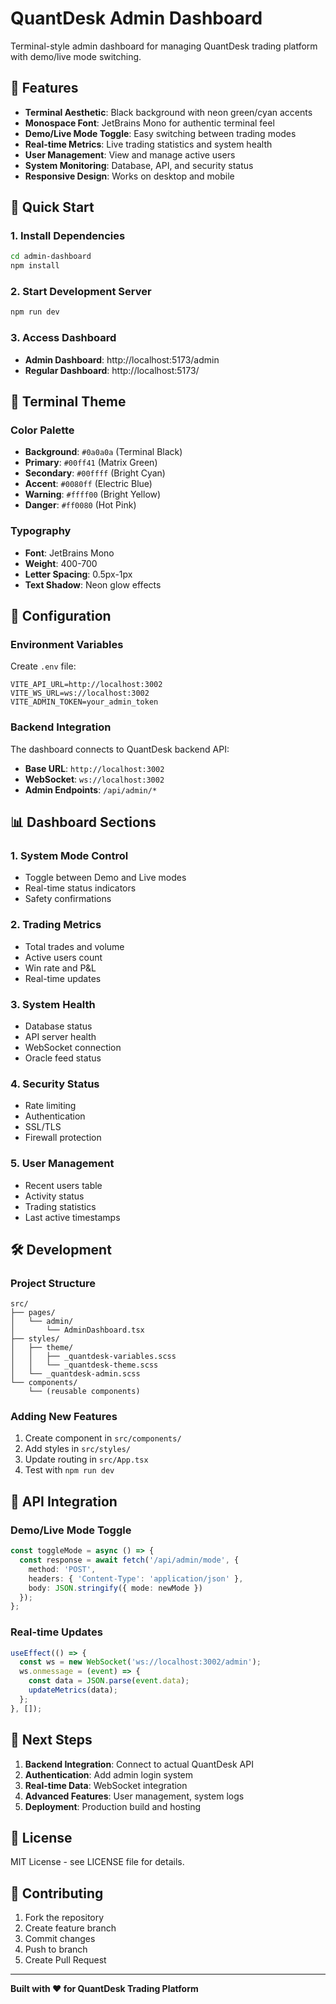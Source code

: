 # QuantDesk Admin Dashboard

Terminal-style admin dashboard for managing QuantDesk trading platform with demo/live mode switching.

## 🎯 Features

- **Terminal Aesthetic**: Black background with neon green/cyan accents
- **Monospace Font**: JetBrains Mono for authentic terminal feel
- **Demo/Live Mode Toggle**: Easy switching between trading modes
- **Real-time Metrics**: Live trading statistics and system health
- **User Management**: View and manage active users
- **System Monitoring**: Database, API, and security status
- **Responsive Design**: Works on desktop and mobile

## 🚀 Quick Start

### 1. Install Dependencies
```bash
cd admin-dashboard
npm install
```

### 2. Start Development Server
```bash
npm run dev
```

### 3. Access Dashboard
- **Admin Dashboard**: http://localhost:5173/admin
- **Regular Dashboard**: http://localhost:5173/

## 🎨 Terminal Theme

### Color Palette
- **Background**: `#0a0a0a` (Terminal Black)
- **Primary**: `#00ff41` (Matrix Green)
- **Secondary**: `#00ffff` (Bright Cyan)
- **Accent**: `#0080ff` (Electric Blue)
- **Warning**: `#ffff00` (Bright Yellow)
- **Danger**: `#ff0080` (Hot Pink)

### Typography
- **Font**: JetBrains Mono
- **Weight**: 400-700
- **Letter Spacing**: 0.5px-1px
- **Text Shadow**: Neon glow effects

## 🔧 Configuration

### Environment Variables
Create `.env` file:
```env
VITE_API_URL=http://localhost:3002
VITE_WS_URL=ws://localhost:3002
VITE_ADMIN_TOKEN=your_admin_token
```

### Backend Integration
The dashboard connects to QuantDesk backend API:
- **Base URL**: `http://localhost:3002`
- **WebSocket**: `ws://localhost:3002`
- **Admin Endpoints**: `/api/admin/*`

## 📊 Dashboard Sections

### 1. System Mode Control
- Toggle between Demo and Live modes
- Real-time status indicators
- Safety confirmations

### 2. Trading Metrics
- Total trades and volume
- Active users count
- Win rate and P&L
- Real-time updates

### 3. System Health
- Database status
- API server health
- WebSocket connection
- Oracle feed status

### 4. Security Status
- Rate limiting
- Authentication
- SSL/TLS
- Firewall protection

### 5. User Management
- Recent users table
- Activity status
- Trading statistics
- Last active timestamps

## 🛠️ Development

### Project Structure
```
src/
├── pages/
│   └── admin/
│       └── AdminDashboard.tsx
├── styles/
│   ├── theme/
│   │   ├── _quantdesk-variables.scss
│   │   └── _quantdesk-theme.scss
│   └── _quantdesk-admin.scss
└── components/
    └── (reusable components)
```

### Adding New Features
1. Create component in `src/components/`
2. Add styles in `src/styles/`
3. Update routing in `src/App.tsx`
4. Test with `npm run dev`

## 🔌 API Integration

### Demo/Live Mode Toggle
```typescript
const toggleMode = async () => {
  const response = await fetch('/api/admin/mode', {
    method: 'POST',
    headers: { 'Content-Type': 'application/json' },
    body: JSON.stringify({ mode: newMode })
  });
};
```

### Real-time Updates
```typescript
useEffect(() => {
  const ws = new WebSocket('ws://localhost:3002/admin');
  ws.onmessage = (event) => {
    const data = JSON.parse(event.data);
    updateMetrics(data);
  };
}, []);
```

## 🎯 Next Steps

1. **Backend Integration**: Connect to actual QuantDesk API
2. **Authentication**: Add admin login system
3. **Real-time Data**: WebSocket integration
4. **Advanced Features**: User management, system logs
5. **Deployment**: Production build and hosting

## 📝 License

MIT License - see LICENSE file for details.

## 🤝 Contributing

1. Fork the repository
2. Create feature branch
3. Commit changes
4. Push to branch
5. Create Pull Request

---

**Built with ❤️ for QuantDesk Trading Platform**